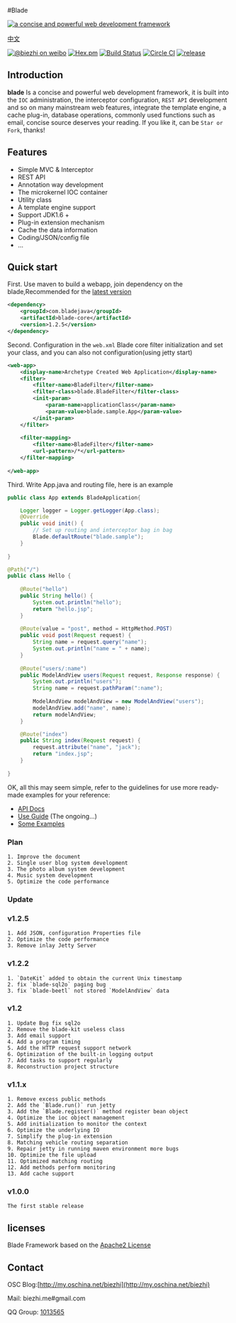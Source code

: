 #Blade

[![a concise and powerful web development framework](http://i1.tietuku.com/0c4b9726253b6268.png "a concise and powerful web development framework")](http://bladejava.com)

[中文](https://github.com/biezhi/blade/blob/master/README.md)

[![@biezhi on weibo](https://img.shields.io/badge/weibo-%40biezhi-red.svg)](http://weibo.com/u/5238733773)
[![Hex.pm](https://img.shields.io/hexpm/l/plug.svg)](http://www.apache.org/licenses/LICENSE-2.0.html)
[![Build Status](https://api.travis-ci.org/biezhi/blade.svg?branch=master)](https://travis-ci.org/biezhi/blade)
[![Circle CI](https://circleci.com/gh/biezhi/blade/tree/master.svg?style=svg)](https://circleci.com/gh/biezhi/blade/tree/master)
[![release](https://img.shields.io/maven-central/v/com.bladejava/blade-core.svg)](http://search.maven.org/#search%7Cga%7C1%7Cg%3A%22com.bladejava%22)

## Introduction

**blade** Is a concise and powerful web development framework, it is built into the `IOC` administration, the interceptor configuration, `REST API` development and so on many mainstream web features, integrate the template engine, a cache plug-in, database operations, commonly used functions such as email, concise source deserves your reading. If you like it, can be `Star or Fork`, thanks!

## Features

* Simple MVC & Interceptor
* REST API
* Annotation way development
* The microkernel IOC container
* Utility class
* A template engine support
* Support JDK1.6 +
* Plug-in extension mechanism
* Cache the data information
* Coding/JSON/config file
* ...

## Quick start
First. Use maven to build a webapp, join dependency on the blade,Recommended for the [latest version](LAST_VERSION.md)

```xml
<dependency>
	<groupId>com.bladejava</groupId>
	<artifactId>blade-core</artifactId>
	<version>1.2.5</version>
</dependency>
```
	
Second. Configuration in the `web.xml` Blade core filter initialization and set your class, and you can also not configuration(using jetty start)
	
```xml
<web-app>
	<display-name>Archetype Created Web Application</display-name>
	<filter>
		<filter-name>BladeFilter</filter-name>
		<filter-class>blade.BladeFilter</filter-class>
		<init-param>
			<param-name>applicationClass</param-name>
			<param-value>blade.sample.App</param-value>
		</init-param>
	</filter>
	
	<filter-mapping>
		<filter-name>BladeFilter</filter-name>
		<url-pattern>/*</url-pattern>
	</filter-mapping>
	
</web-app>
```

Third. Write App.java and routing file, here is an example

```java
public class App extends BladeApplication{

	Logger logger = Logger.getLogger(App.class);
	@Override
	public void init() {
		// Set up routing and interceptor bag in bag
		Blade.defaultRoute("blade.sample");
	}
	
}
```

	
```java
@Path("/")
public class Hello {
	
	@Route("hello")
	public String hello() {
		System.out.println("hello");
		return "hello.jsp";
	}
		
	@Route(value = "post", method = HttpMethod.POST)
	public void post(Request request) {
		String name = request.query("name");
		System.out.println("name = " + name);
	}
	
	@Route("users/:name")
	public ModelAndView users(Request request, Response response) {
		System.out.println("users");
		String name = request.pathParam(":name");
		
		ModelAndView modelAndView = new ModelAndView("users");
		modelAndView.add("name", name);
		return modelAndView;
	}

	@Route("index")
	public String index(Request request) {
		request.attribute("name", "jack");
		return "index.jsp";
	}
	
}
```
	
OK, all this may seem simple, refer to the guidelines for use more ready-made examples for your reference:

+ [API Docs](http://bladejava.com/apidocs/)
+ [Use Guide](http://bladejava.com/doc/cn/index.html) (The ongoing...)
+ [Some Examples](https://github.com/bladejava)

### Plan
	1. Improve the document
	2. Single user blog system development
	3. The photo album system development
	4. Music system development
	5. Optimize the code performance
	
### Update

### v1.2.5
	1. Add JSON, configuration Properties file
	2. Optimize the code performance
	3. Remove inlay Jetty Server
	
### v1.2.2
	1. `DateKit` added to obtain the current Unix timestamp
	2. fix `blade-sql2o` paging bug
	3. fix `blade-beetl` not stored `ModelAndView` data
	
### v1.2
	1. Update Bug fix sql2o
	2. Remove the blade-kit useless class
	3. Add email support
	4. Add a program timing
	5. Add the HTTP request support network
	6. Optimization of the built-in logging output
	7. Add tasks to support regularly
	8. Reconstruction project structure
	
### v1.1.x
	1. Remove excess public methods
	2. Add the `Blade.run()` run jetty
	3. Add the `Blade.register()` method register bean object
	4. Optimize the ioc object management
	5. Add initialization to monitor the context
	6. Optimize the underlying IO
	7. Simplify the plug-in extension
	8. Matching vehicle routing separation
	9. Repair jetty in running maven environment more bugs
	10. Optimize the file upload
	11. Optimized matching routing
	12. Add methods perform monitoring
	13. Add cache support

### v1.0.0
	The first stable release
			
## licenses
Blade Framework based on the [Apache2 License](http://www.apache.org/licenses/LICENSE-2.0.html)

## Contact

OSC Blog:[http://my.oschina.net/biezhi](http://my.oschina.net/biezhi)

Mail: biezhi.me#gmail.com

QQ Group: [1013565](http://shang.qq.com/wpa/qunwpa?idkey=932642920a5c0ef5f1ae902723c4f168c58ea63f3cef1139e30d68145d3b5b2f)